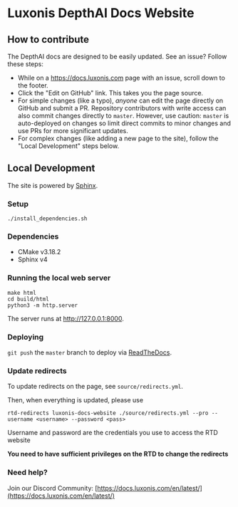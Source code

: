 # Luxonis DepthAI Docs Website

## How to contribute

The DepthAI docs are designed to be easily updated. See an issue? Follow these steps:

* While on a https://docs.luxonis.com page with an issue, scroll down to the footer.
* Click the "Edit on GitHub" link. This takes you the page source.
* For simple changes (like a typo), _anyone_ can edit the page directly on GitHub and submit a PR. Repository contributors with write access can also commit changes directly to `master`. However, use caution: `master` is auto-deployed on changes so limit direct commits to minor changes and use PRs for more significant updates.
* For complex changes (like adding a new page to the site), follow the "Local Development" steps below.

## Local Development

The site is powered by [Sphinx](https://github.com/sphinx-doc/sphinx).

### Setup

```
./install_dependencies.sh
```

### Dependencies

- CMake v3.18.2
- Sphinx v4

### Running the local web server

```
make html
cd build/html
python3 -m http.server
```

The server runs at http://127.0.0.1:8000.

### Deploying

`git push` the `master` branch to deploy via [ReadTheDocs](https://readthedocs.org/).

### Update redirects

To update redirects on the page, see `source/redirects.yml`.

Then, when everything is updated, please use 

```
rtd-redirects luxonis-docs-website ./source/redirects.yml --pro --username <username> --password <pass>
```

Username and password are the credentials you use to access the RTD website

**You need to have sufficient privileges on the RTD to change the redirects**

### Need help?

Join our Discord Community: [https://docs.luxonis.com/en/latest/](https://docs.luxonis.com/en/latest/)
